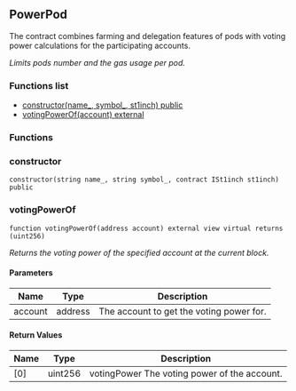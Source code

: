 
## PowerPod

The contract combines farming and delegation features of pods with voting power calculations for the participating accounts.

_Limits pods number and the gas usage per pod._

### Functions list
- [constructor(name_, symbol_, st1inch) public](#constructor)
- [votingPowerOf(account) external](#votingpowerof)

### Functions
### constructor

```solidity
constructor(string name_, string symbol_, contract ISt1inch st1inch) public
```

### votingPowerOf

```solidity
function votingPowerOf(address account) external view virtual returns (uint256)
```

_Returns the voting power of the specified account at the current block._

#### Parameters

| Name | Type | Description |
| ---- | ---- | ----------- |
| account | address | The account to get the voting power for. |

#### Return Values

| Name | Type | Description |
| ---- | ---- | ----------- |
[0] | uint256 | votingPower The voting power of the account. |

